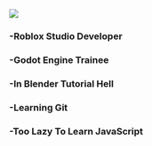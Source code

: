 <img src="https://github.com/user-attachments/assets/93a7ed86-71d2-4191-80a4-b168187fc30e">
<h3>-Roblox Studio Developer</h3>
<h3>-Godot Engine Trainee</h3>
<h3>-In Blender Tutorial Hell</h3>
<h3>-Learning Git</h3>
<h3>-Too Lazy To Learn JavaScript</h3>
